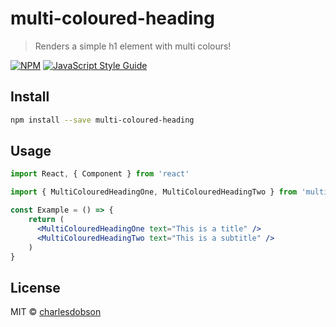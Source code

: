 # multi-coloured-heading

> Renders a simple h1 element with multi colours!

[![NPM](https://img.shields.io/npm/v/multi-coloured-heading.svg)](https://www.npmjs.com/package/multi-coloured-heading) [![JavaScript Style Guide](https://img.shields.io/badge/code_style-standard-brightgreen.svg)](https://standardjs.com)

## Install

```bash
npm install --save multi-coloured-heading
```

## Usage

```jsx
import React, { Component } from 'react'

import { MultiColouredHeadingOne, MultiColouredHeadingTwo } from 'multi-coloured-heading'

const Example = () => {
    return (
      <MultiColouredHeadingOne text="This is a title" />
      <MultiColouredHeadingTwo text="This is a subtitle" />
    )
}
```

## License

MIT © [charlesdobson](https://github.com/charlesdobson)
